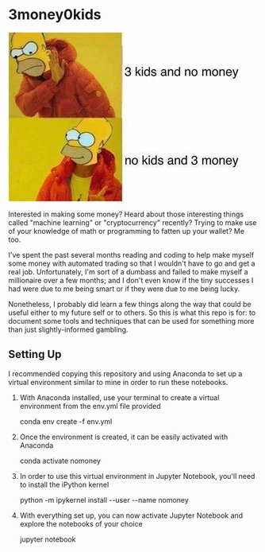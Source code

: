 # 3money0kids
![](data/3money.jpg)

Interested in making some money? Heard about those interesting things called "machine learning" or "cryptocurrency" recently? Trying to make use of your knowledge of math or programming to fatten up your wallet? Me too.  

I've spent the past several months reading and coding to help make myself some money with automated trading so that I wouldn't have to go and get a real job. Unfortunately, I'm sort of a dumbass and failed to make myself a millionaire over a few months; and I don't even know if the tiny successes I had were due to me being smart or if they were due to me being lucky.  

Nonetheless, I probably did learn a few things along the way that could be useful either to my future self or to others. So this is what this repo is for: to document some tools and techniques that can be used for something more than just slightly-informed gambling.

## Setting Up

I recommended copying this repository and using Anaconda to set up a virtual environment similar to mine in order to run these notebooks.

1. With Anaconda installed, use your terminal to create a virtual environment from the env.yml file provided

    conda env create -f env.yml
    
2. Once the environment is created, it can be easily activated with Anaconda

    conda activate nomoney
    
3. In order to use this virtual environment in Jupyter Notebook, you'll need to install the iPython kernel

    python -m ipykernel install --user --name nomoney
    
4. With everything set up, you can now activate Jupyter Notebook and explore the notebooks of your choice

    jupyter notebook
